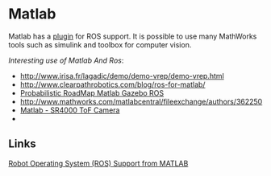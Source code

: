 # Matlab

Matlab has a [plugin](mathworks.com/hardware-support/robot-operating-system.html) for ROS support. It is possible to use many MathWorks tools such as simulink and toolbox for computer vision.

*Interesting use of Matlab And Ros*:
  - http://www.irisa.fr/lagadic/demo/demo-vrep/demo-vrep.html
  - http://www.clearpathrobotics.com/blog/ros-for-matlab/
  - [Probabilistic RoadMap Matlab Gazebo ROS](https://www.youtube.com/watch?v=uhnP0-iozqM)
  - http://www.mathworks.com/matlabcentral/fileexchange/authors/362250
  - [Matlab - SR4000 ToF Camera](http://forum.mesa-imaging.ch/viewtopic.php?f=33&t=153)
  - 

## Links

[Robot Operating System (ROS) Support from MATLAB](mathworks.com/hardware-support/robot-operating-system.html)

